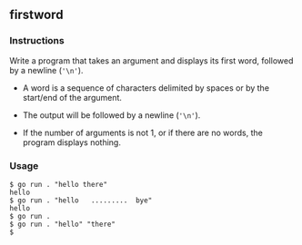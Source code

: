 ## firstword

### Instructions

Write a program that takes an argument and displays its first word, followed by a newline (`'\n'`).

- A word is a sequence of characters delimited by spaces or by the start/end of the argument.

- The output will be followed by a newline (`'\n'`).

- If the number of arguments is not 1, or if there are no words, the program displays nothing.

### Usage

```console
$ go run . "hello there"
hello
$ go run . "hello   .........  bye"
hello
$ go run .
$ go run . "hello" "there"
$
```